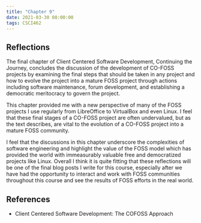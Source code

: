```yaml
---
title: "Chapter 9"
date: 2021-03-30 08:00:00
tags: CSCI462
---
```


## Reflections

The final chapter of Client Centered Software Development, Continuing the Journey, concludes the discussion of the development of CO-FOSS projects by examining the final steps that should be taken in any project and how to evolve the project into a mature FOSS project through actions including software maintenance, forum development, and establishing a democratic meritocracy to govern the project.

This chapter provided me with a new perspective of many of the FOSS projects I use regularly from LibreOffice to VirtualBox and even Linux. I feel that these final stages of a CO-FOSS project are often undervalued, but as the text describes, are vital to the evolution of a CO-FOSS project into a mature FOSS community.

I feel that the discussions in this chapter underscore the complexities of software engineering and highlight the value of the FOSS model which has provided the world with immeasurably valuable free and democratized projects like Linux. Overall I think it is quite fitting that these reflections will be one of the final blog posts I write for this course, especially after we have had the opportunity to interact and work with FOSS communities throughout this course and see the results of FOSS efforts in the real world.

## References

- Client Centered Software Development: The COFOSS Approach
